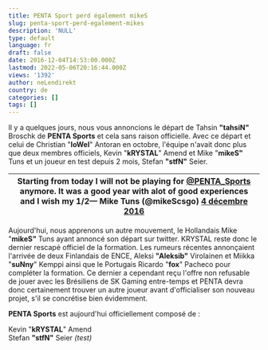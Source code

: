 ```yaml
---
title: PENTA Sport perd également mikeS
slug: penta-sport-perd-egalement-mikes
description: 'NULL'
type: default
language: fr
draft: false
date: 2016-12-04T14:53:00.000Z
lastmod: 2022-05-06T20:16:44.000Z
views: '1392'
author: neLendirekt
country: de
categories: []
tags: []
---
```

Il y a quelques jours, nous vous annoncions le départ de Tahsin **"tahsiN"** Broschk de **PENTA Sports** et cela sans raison officielle. Avec ce départ et celui de Christian "**loWel**" Antoran en octobre, l'équipe n'avait donc plus que deux membres officiels, Kevin "**kRYSTAL**" Amend et Mike "**mikeS"** Tuns et un joueur en test depuis 2 mois, Stefan **"stfN"** Seier.

| Starting from today I will not be playing for [@PENTA\_Sports](https://twitter.com/PENTA%5FSports) anymore. It was a good year with alot of good experiences and I wish my 1/2— Mike Tuns (@mikeScsgo) [4 décembre 2016](https://twitter.com/mikeScsgo/status/805354134354481152) |
| --------------------------------------------------------------------------------------------------------------------------------------------------------------------------------------------------------------------------------------------------------------------------------- |

  
Aujourd'hui, nous apprenons un autre mouvement, le Hollandais Mike "**mikeS"** Tuns ayant annoncé son départ sur twitter. KRYSTAL reste donc le dernier rescapé officiel de la formation. Les rumeurs récentes annonçaient l'arrivée de deux Finlandais de ENCE, Aleksi **"Aleksib"** Virolainen et Miikka "**suNny**" Kemppi ainsi que le Portugais Ricardo "**fox**" Pacheco pour compléter la formation. Ce dernier a cependant reçu l'offre non refusable de jouer avec les Brésiliens de SK Gaming entre-temps et PENTA devra donc certainement trouver un autre joueur avant d'officialiser son nouveau projet, s'il se concrétise bien évidemment.

**PENTA Sports** est aujourd'hui officiellement composé de :

Kevin "**kRYSTAL**" Amend  
Stefan **"stfN"** Seier _(test)_
